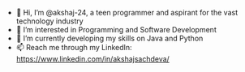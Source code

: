 - 👋 Hi, I’m @akshaj-24, a teen programmer and aspirant for the vast technology industry
- 👀 I’m interested in Programming and Software Development
- 🌱 I’m currently developing my skills on Java and Python 
- 📫 Reach me through my LinkedIn: https://www.linkedin.com/in/akshajsachdeva/

<!---
akshaj-24/akshaj-24 is a ✨ special ✨ repository because its `README.md` (this file) appears on your GitHub profile.
You can click the Preview link to take a look at your changes.
--->
